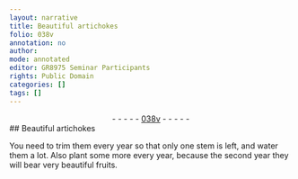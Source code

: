 ```yaml
---
layout: narrative
title: Beautiful artichokes
folio: 038v
annotation: no
author:
mode: annotated
editor: GR8975 Seminar Participants
rights: Public Domain
categories: []
tags: []
---
```


 <div class="folio" align="center">- - - - - <a href="http://gallica.bnf.fr/ark:/12148/btv1b10500001g/f82.image" target="_blank">038v</a> - - - - - </div>   
## Beautiful artichokes

 
You need to trim them every year so that only one stem is left, and water them a lot. Also plant some more every year, because the second year they will bear very beautiful fruits.
 